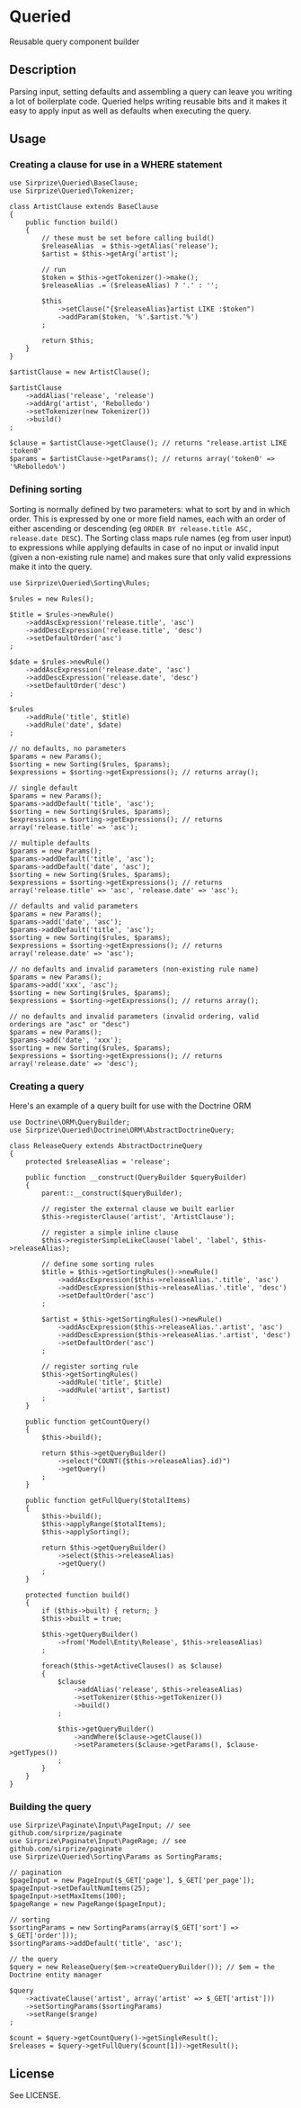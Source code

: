 # Queried

Reusable query component builder

## Description

Parsing input, setting defaults and assembling a query can leave you writing a lot of boilerplate code. Queried helps writing reusable bits and it makes it easy to apply input as well as defaults when executing the query. 

## Usage

### Creating a clause for use in a WHERE statement

    use Sirprize\Queried\BaseClause;
    use Sirprize\Queried\Tokenizer;

    class ArtistClause extends BaseClause
    {
        public function build()
        {
            // these must be set before calling build()
            $releaseAlias  = $this->getAlias('release');
            $artist = $this->getArg('artist');

            // run
            $token = $this->getTokenizer()->make();
            $releaseAlias .= ($releaseAlias) ? '.' : '';

            $this
                ->setClause("{$releaseAlias}artist LIKE :$token")
                ->addParam($token, '%'.$artist.'%')
            ;

            return $this;
        }
    }

    $artistClause = new ArtistClause();

    $artistClause
        ->addAlias('release', 'release')
        ->addArg('artist', 'Rebolledo')
        ->setTokenizer(new Tokenizer())
        ->build()
    ;

    $clause = $artistClause->getClause(); // returns "release.artist LIKE :token0"
    $params = $artistClause->getParams(); // returns array('token0' => '%Rebolledo%')

### Defining sorting

Sorting is normally defined by two parameters: what to sort by and in which order. This is expressed by one or more field names, each with an order of either ascending or descending (eg `ORDER BY release.title ASC, release.date DESC`). The Sorting class maps rule names (eg from user input) to expressions while applying defaults in case of no input or invalid input (given a non-existing rule name) and makes sure that only valid expressions make it into the query.

    use Sirprize\Queried\Sorting\Rules;

    $rules = new Rules();
        
    $title = $rules->newRule()
        ->addAscExpression('release.title', 'asc')
        ->addDescExpression('release.title', 'desc')
        ->setDefaultOrder('asc')
    ;
    
    $date = $rules->newRule()
        ->addAscExpression('release.date', 'asc')
        ->addDescExpression('release.date', 'desc')
        ->setDefaultOrder('desc')
    ;
    
    $rules
        ->addRule('title', $title)
        ->addRule('date', $date)
    ;

    // no defaults, no parameters
    $params = new Params();
    $sorting = new Sorting($rules, $params);
    $expressions = $sorting->getExpressions(); // returns array();

    // single default
    $params = new Params();
    $params->addDefault('title', 'asc');
    $sorting = new Sorting($rules, $params);
    $expressions = $sorting->getExpressions(); // returns array('release.title' => 'asc');

    // multiple defaults
    $params = new Params();
    $params->addDefault('title', 'asc');
    $params->addDefault('date', 'asc');
    $sorting = new Sorting($rules, $params);
    $expressions = $sorting->getExpressions(); // returns array('release.title' => 'asc', 'release.date' => 'asc');

    // defaults and valid parameters
    $params = new Params();
    $params->add('date', 'asc');
    $params->addDefault('title', 'asc');
    $sorting = new Sorting($rules, $params);
    $expressions = $sorting->getExpressions(); // returns array('release.date' => 'asc');

    // no defaults and invalid parameters (non-existing rule name)
    $params = new Params();
    $params->add('xxx', 'asc');
    $sorting = new Sorting($rules, $params);
    $expressions = $sorting->getExpressions(); // returns array();

    // no defaults and invalid parameters (invalid ordering, valid orderings are "asc" or "desc")
    $params = new Params();
    $params->add('date', 'xxx');
    $sorting = new Sorting($rules, $params);
    $expressions = $sorting->getExpressions(); // returns array('release.date' => 'desc');


### Creating a query

Here's an example of a query built for use with the Doctrine ORM

    use Doctrine\ORM\QueryBuilder;
    use Sirprize\Queried\Doctrine\ORM\AbstractDoctrineQuery;

    class ReleaseQuery extends AbstractDoctrineQuery
    {
        protected $releaseAlias = 'release';
        
        public function __construct(QueryBuilder $queryBuilder)
        {
            parent::__construct($queryBuilder);

            // register the external clause we built earlier
            $this->registerClause('artist', 'ArtistClause');

            // register a simple inline clause
            $this->registerSimpleLikeClause('label', 'label', $this->releaseAlias);
            
            // define some sorting rules
            $title = $this->getSortingRules()->newRule()
                ->addAscExpression($this->releaseAlias.'.title', 'asc')
                ->addDescExpression($this->releaseAlias.'.title', 'desc')
                ->setDefaultOrder('asc')
            ;

            $artist = $this->getSortingRules()->newRule()
                ->addAscExpression($this->releaseAlias.'.artist', 'asc')
                ->addDescExpression($this->releaseAlias.'.artist', 'desc')
                ->setDefaultOrder('asc')
            ;
            
            // register sorting rule
            $this->getSortingRules()
                ->addRule('title', $title)
                ->addRule('artist', $artist)
            ;
        }
        
        public function getCountQuery()
        {
            $this->build();
            
            return $this->getQueryBuilder()
                ->select("COUNT({$this->releaseAlias}.id)")
                ->getQuery()
            ;
        }
        
        public function getFullQuery($totalItems)
        {
            $this->build();
            $this->applyRange($totalItems);
            $this->applySorting();
            
            return $this->getQueryBuilder()
                ->select($this->releaseAlias)
                ->getQuery()
            ;
        }

        protected function build()
        {
            if ($this->built) { return; }
            $this->built = true;
            
            $this->getQueryBuilder()
                ->from('Model\Entity\Release', $this->releaseAlias)
            ;
            
            foreach($this->getActiveClauses() as $clause)
            {
                $clause
                    ->addAlias('release', $this->releaseAlias)
                    ->setTokenizer($this->getTokenizer())
                    ->build()
                ;
                
                $this->getQueryBuilder()
                    ->andWhere($clause->getClause())
                    ->setParameters($clause->getParams(), $clause->getTypes())
                ;
            }
        }
    }

### Building the query

    use Sirprize\Paginate\Input\PageInput; // see github.com/sirprize/paginate
    use Sirprize\Paginate\Input\PageRage; // see github.com/sirprize/paginate
    use Sirprize\Queried\Sorting\Params as SortingParams;

    // pagination
    $pageInput = new PageInput($_GET['page'], $_GET['per_page']);
    $pageInput->setDefaultNumItems(25);
    $pageInput->setMaxItems(100);
    $pageRange = new PageRange($pageInput);
    
    // sorting
    $sortingParams = new SortingParams(array($_GET['sort'] => $_GET['order']));
    $sortingParams->addDefault('title', 'asc');

    // the query
    $query = new ReleaseQuery($em->createQueryBuilder()); // $em = the Doctrine entity manager

    $query
        ->activateClause('artist', array('artist' => $_GET['artist']))
        ->setSortingParams($sortingParams)
        ->setRange($range)
    ;

    $count = $query->getCountQuery()->getSingleResult();
    $releases = $query->getFullQuery($count[1])->getResult();

## License

See LICENSE.
